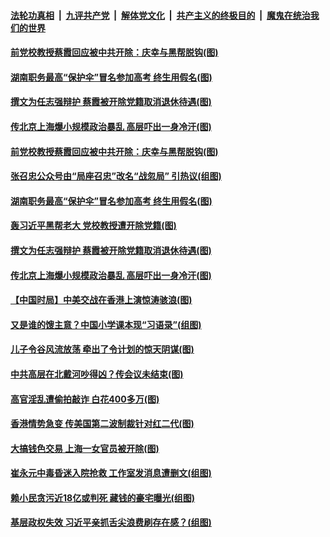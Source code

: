 

####  [法轮功真相](../../../../basic/blob/master/README.md?t=08180031) &nbsp;|&nbsp; [九评共产党](../../../../9ping.md/blob/master/README.md?t=08180031) &nbsp;|&nbsp; [解体党文化](../../../../jtdwh.md/blob/master/README.md?t=08180031)  &nbsp;|&nbsp; [共产主义的终极目的](../../../../gczydzjmd.md/blob/master/README.md?t=08180031) &nbsp;|&nbsp; [魔鬼在统治我们的世界](../../../../mgztzwmdsj.md/blob/master/README.md?t=08180031) 

#### [前党校教授蔡霞回应被中共开除：庆幸与黑帮脱钩(图)](../pages/p2/943290.md?t=08180031) 


#### [湖南职务最高“保护伞”冒名参加高考 终生用假名(图)](../pages/p2/943241.md?t=08180031) 

#### [撰文为任志强辩护 蔡霞被开除党籍取消退休待遇(图)](../pages/p2/943248.md?t=08180031) 


#### [传北京上海爆小规模政治暴乱 高层吓出一身冷汗(图)](../pages/p2/943234.md?t=08180031) 

#### [前党校教授蔡霞回应被中共开除：庆幸与黑帮脱钩(图)](../pages/p2/943290.md?t=08180031) 


#### [张召忠公众号由“局座召忠”改名“战忽局” 引热议(组图)](../pages/p2/943276.md?t=08180031) 

#### [湖南职务最高“保护伞”冒名参加高考 终生用假名(图)](../pages/p2/943241.md?t=08180031) 

#### [轰习近平黑帮老大 党校教授遭开除党籍(图)](../pages/p2/943272.md?t=08180031) 

#### [撰文为任志强辩护 蔡霞被开除党籍取消退休待遇(图)](../pages/p2/943248.md?t=08180031) 


#### [传北京上海爆小规模政治暴乱 高层吓出一身冷汗(图)](../pages/p2/943234.md?t=08180031) 

#### [【中国时局】中美交战在香港上演惊涛骇浪(图)](../pages/p2/943184.md?t=08180031) 

#### [又是谁的馊主意？中国小学课本现“习语录”(组图)](../pages/p2/943169.md?t=08180031) 

#### [儿子令谷风流放荡 牵出了令计划的惊天阴谋(图)](../pages/p2/943080.md?t=08180031) 

#### [中共高层在北戴河吵得凶？传会议未结束(图)](../pages/p2/943136.md?t=08180031) 


#### [高官淫乱遭偷拍敲诈 白花400多万(图)](../pages/p2/943119.md?t=08180031) 

#### [香港情势急变 传美国第二波制裁针对红二代(图)](../pages/p2/943083.md?t=08180031) 

#### [大搞钱色交易 上海一女官员被开除(图)](../pages/p2/943090.md?t=08180031) 


#### [崔永元中毒昏迷入院抢救 工作室发消息遭删文(组图)](../pages/p2/943047.md?t=08180031) 

#### [赖小民贪污近18亿或判死 藏钱的豪宅曝光(组图)](../pages/p2/943019.md?t=08180031) 

#### [基层政权失效 习近平亲抓舌尖浪费刷存在感？(组图)](../pages/p2/943032.md?t=08180031) 

